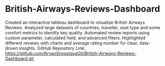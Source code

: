 # British-Airways-Reviews-Dashboard

Created an interactive tableau dashboard to visualize British Airways Reviews.
Analyzed large datasets of countries, traveller, seat type and some comfort metrics to identify key quality.
Automated review reports using custom parameter, calculated field, and advanced filters.
Highlighted different reviews with charts and average rating number for clear, data-driven insights.
GitHub Repository Link: https://github.com/AryanSrivastavaGit/British-Airways-Reviews-Dashboard.git 
